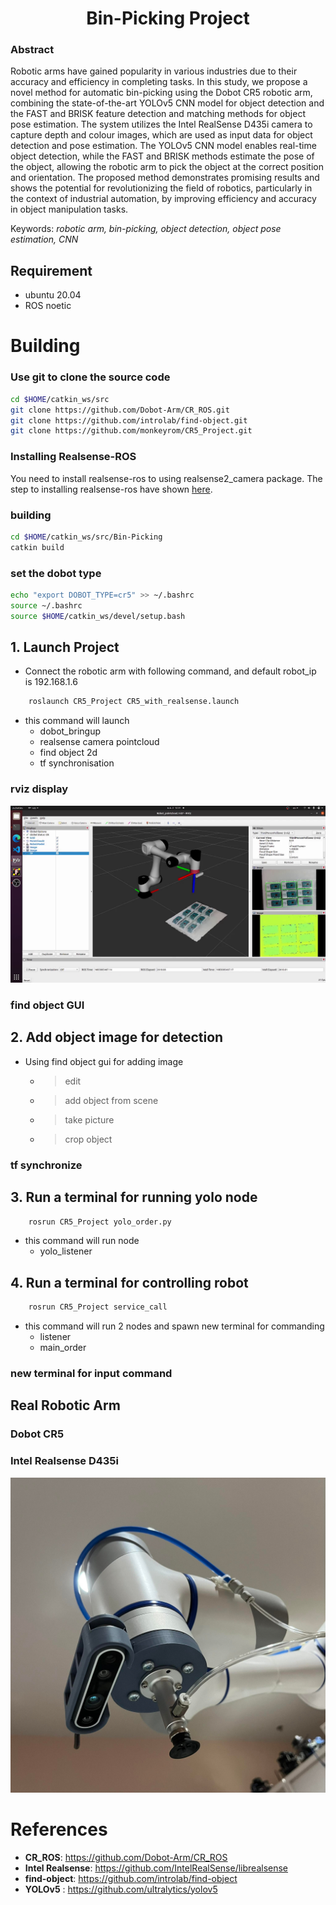 # <center>Bin-Picking Project</center>

### Abstract
Robotic arms have gained popularity in various industries due to their accuracy and efficiency in completing tasks. In this study, we propose a novel method for automatic bin-picking using the Dobot CR5 robotic arm, combining the state-of-the-art YOLOv5 CNN model for object detection and the FAST and BRISK feature detection and matching methods for object pose estimation. The system utilizes the Intel RealSense D435i camera to capture depth and colour images, which are used as input data for object detection and pose estimation. The YOLOv5 CNN model enables real-time object detection, while the FAST and BRISK methods estimate the pose of the object, allowing the robotic arm to pick the object at the correct position and orientation. The proposed method demonstrates promising results and shows the potential for revolutionizing the field of robotics, particularly in the context of industrial automation, by improving efficiency and accuracy in object manipulation tasks.

Keywords: *robotic arm, bin-picking, object detection, object pose estimation, CNN*


## Requirement

- ubuntu 20.04
- ROS noetic

# Building

### Use git to clone the source code
```sh
cd $HOME/catkin_ws/src
git clone https://github.com/Dobot-Arm/CR_ROS.git
git clone https://github.com/introlab/find-object.git
git clone https://github.com/monkeyrom/CR5_Project.git
```
### Installing Realsense-ROS

You need to install realsense-ros to using realsense2_camera package. The step to installing realsense-ros have shown [here](https://github.com/monkeyrom/realsense-ros).

### building
```sh
cd $HOME/catkin_ws/src/Bin-Picking
catkin build
```
### set the dobot type
```sh
echo "export DOBOT_TYPE=cr5" >> ~/.bashrc
source ~/.bashrc
source $HOME/catkin_ws/devel/setup.bash
```

## 1.  Launch Project

* Connect the robotic arm with following command, and default robot_ip is 192.168.1.6 

```sh
    roslaunch CR5_Project CR5_with_realsense.launch
```

* this command will launch 
  - dobot_bringup
  - realsense camera pointcloud
  - find object 2d
  - tf synchronisation

### rviz display

![rviz display](./pic/rviz.png)

### find object GUI

## 2.  Add object image for detection

* Using find object gui for adding image
  - > edit
  - > add object from scene
  - > take picture
  - > crop object

### tf synchronize

## 3.  Run a terminal for running yolo node

```sh
    rosrun CR5_Project yolo_order.py
```

* this command will run node
  - yolo_listener
  
## 4.  Run a terminal for controlling robot

```sh
    rosrun CR5_Project service_call
```

* this command will run 2 nodes and spawn new terminal for commanding
  - listener
  - main_order

### new terminal for input command

## Real Robotic Arm

### Dobot CR5 

### Intel Realsense D435i
![Intel Realsense D435i](./pic/dobot2.jpg)

# References
- **CR_ROS**: https://github.com/Dobot-Arm/CR_ROS
- **Intel Realsense**: https://github.com/IntelRealSense/librealsense
- **find-object**: https://github.com/introlab/find-object
- **YOLOv5** : https://github.com/ultralytics/yolov5
